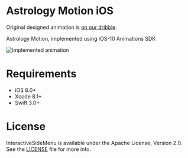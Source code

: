 # Astrology Motion iOS

Original designed animation is [on our dribble](https://dribbble.com/shots/2299696-Astrology-Mobile-App-Animation).

Astrology Motion, implemented using iOS-10 Animations SDK

![implemented animation](https://user-images.githubusercontent.com/2081318/28061115-2fc8836c-664b-11e7-8cea-39aa8dae0ee4.gif)

# Requirements
- iOS 8.0+
- Xcode 8.1+
- Swift 3.0+

# License
InteractiveSideMenu is available under the Apache License, Version 2.0. See the [LICENSE](./LICENSE) file for more info.
